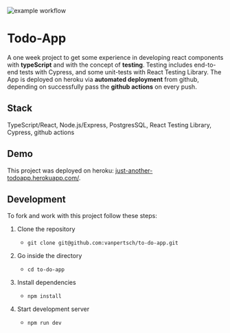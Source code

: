 ![example workflow](https://github.com/vanessa-at-spiced/to-do-app/actions/workflows/github_actions.yml/badge.svg)


#  Todo-App
A one week project to get some experience in developing react components with **typeScript** and with the concept of **testing**. Testing includes end-to-end tests with Cypress, and some unit-tests with React Testing Library. 
The App is deployed on heroku via **automated deployment** from github, depending on successfully pass the **github actions** on every push.

## Stack

TypeScript/React, Node.js/Express, PostgresSQL, React Testing Library, Cypress, github actions


## Demo

This project was deployed on heroku: [just-another-todoapp.herokuapp.com/](https://just-another-todoapp.herokuapp.com/).

## Development

To fork and work with this project follow these steps:

1. Clone the repository

   -  `git clone git@github.com:vanpertsch/to-do-app.git`

2. Go inside the directory

   -   `cd to-do-app`

3. Install dependencies

   -   `npm install`

4. Start development server

    -   `npm run dev`
